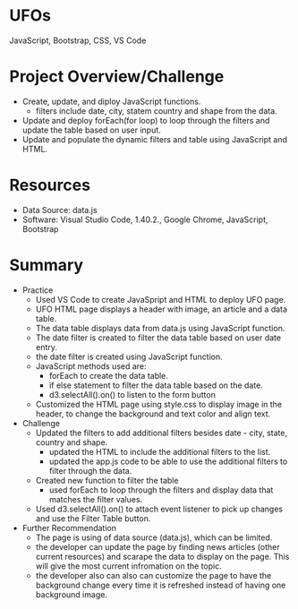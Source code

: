 # UFOs
JavaScript, Bootstrap, CSS, VS Code

# Project Overview/Challenge
- Create, update, and diploy JavaScript functions. 
	- filters include date, city, statem country and shape from the data.
- Update and deploy forEach(for loop) to loop through the filters and update the table based on user input.
- Update and populate the dynamic filters and table using JavaScript and HTML.

# Resources
- Data Source: data.js
- Software: Visual Studio Code, 1.40.2., Google Chrome, JavaScript, Bootstrap

# Summary
- Practice
	- Used VS Code to create JavaSpript and HTML to deploy UFO page. 
	- UFO HTML page displays a header with image, an article and a data table.
	- The data table displays data from data.js using JavaScript function.
	- The date filter is created to filter the data table based on user date entry.
	- the date filter is created using JavaScript function. 
	- JavaScript methods used are:
		- forEach to create the data table.
		- if else statement to filter the data table based on the date.
		- d3.selectAll().on() to listen to the form button 
	- Customized the HTML page using style.css to display image in the header, to change the background and text color and align text.
- Challenge
	- Updated the filters to add additional filters besides date - city, state, country and shape.
		- updated the HTML to include the additional filters to the list. 
		- updated the app.js code to be able to use the additional filters to filter through the data.
	- Created new function to filter the table
		- used forEach to loop through the filters and display data that matches the filter values.
	- Used d3.selectAll().on() to attach event listener to pick up changes and use the Filter Table button.
- Further Recommendation
	- The page is using of data source (data.js), which can be limited. 
	- the developer can update the page by finding news articles (other current resources) and scarape the data to display on the page. This will give the most current infromation on the topic.
	- the developer also can also can customize the page to have the background change every time it is refreshed instead of having one background image. 

